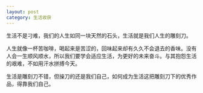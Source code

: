 ```yaml
---
layout: post
category: 生活收获
---
```




生活不是刁难，我们的人生如同一块天然的石头，生活就是我们人生的雕刻刀。

人生就像一杯苦咖啡，喝起来是苦涩的，回味起来却有久久不会退去的香味。没有人会一生顺风顺水，所以我们要学会适应生活，为更好的未来奋斗。与其抱怨生活的艰难，不如用汗水拼搏今天。

生活是雕刻刀不错，但操刀的还是我们自己，如何成为生活这把雕刻刀下的优秀作品，得靠我们自己。


